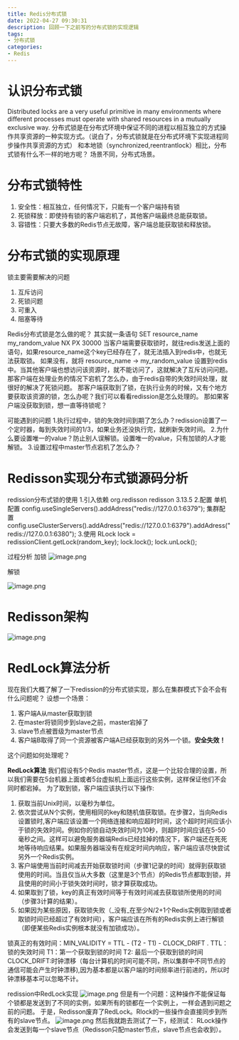 ```yaml
---
title: Redis分布式锁
date: 2022-04-27 09:30:31
description: 回顾一下之前写的分布式锁的实现逻辑
tags: 
- 分布式锁
categories:
- Redis
---
```

<meta name="referrer" content="no-referrer" />
<!-- more -->

# 认识分布式锁
Distributed locks are a very useful primitive in many environments where different processes must operate with shared resources in a mutually exclusive way.
分布式锁是在分布式环境中保证不同的进程以相互独立的方式操作共享资源的一种实现方式。（说白了，分布式锁就是在分布式环境下实现进程同步操作共享资源的方式）
和本地锁（synchronized,reentrantlock）相比，分布式锁有什么不一样的地方呢？
场景不同，分布式场景。

# 分布式锁特性
1. 安全性：相互独立，任何情况下，只能有一个客户端持有锁
1. 死锁释放：即使持有锁的客户端宕机了，其他客户端最终总能获取锁。
1. 容错性：只要大多数的Redis节点无故障，客户端总能获取锁和释放锁。

# 分布式锁的实现原理
锁主要需要解决的问题
1. 互斥访问
1. 死锁问题
1. 可重入
1. 阻塞等待

Redis分布式锁是怎么做的呢？
其实就一条语句
SET resource_name my_random_value NX PX 30000
当客户端需要获取锁时，就往redis发送上面的语句，如果resource_name这个key已经存在了，就无法插入到redis中，也就无法获取锁。
如果没有，就将 resource_name -> my_random_value 设置到redis中。当其他客户端也想访问该资源时，就不能访问了，这就解决了互斥访问问题。
那客户端在处理业务的情况下宕机了怎么办，由于redis自带的失效时间处理，就很好的解决了死锁问题。
那客户端获取到了锁，在执行业务的时候，又有个地方要获取该资源的锁，怎么办呢？我们可以看看redission是怎么处理的。
那如果客户端没获取到锁，想一直等待锁呢？

可能遇到的问题
1.执行过程中，锁的失效时间到期了怎么办？redission设置了一个定时器，每到失效时间的1/3，如果业务还没执行完，就刷新失效时间。
2.为什么要设置唯一的value？防止别人误解锁。设置唯一的value，只有加锁的人才能解锁。
3.设置过程中master节点宕机了怎么办？
# Redisson实现分布式锁源码分析
redission分布式锁的使用
1.引入依赖
<dependency><groupId>org.redisson</groupId> <artifactId>redisson</artifactId> <version>3.13.5</version> </dependency>
2.配置
单机配置
config.useSingleServers().addAdress("redis://127.0.0.1:6379");
集群配置
config.useClusterServers().addAdress("redis://127.0.0.1:6379").addAdress("redis://127.0.0.1:6380");
3.使用
RLock lock = redissionClient.getLock(random_key);
lock.lock();
lock.unLock();

过程分析
加锁
![image.png](https://cdn.nlark.com/yuque/0/2022/png/21760570/1650869288591-477858f4-5170-45c4-a427-709cf505fa5d.png#clientId=ue8d70bce-cde0-4&crop=0&crop=0&crop=1&crop=1&from=paste&height=738&id=u500182bc&margin=%5Bobject%20Object%5D&name=image.png&originHeight=738&originWidth=1545&originalType=binary&ratio=1&rotation=0&showTitle=false&size=283038&status=done&style=none&taskId=ucec26631-0c24-48f1-883c-2d9ed6d6575&title=&width=1545)

解锁

![image.png](https://cdn.nlark.com/yuque/0/2022/png/21760570/1650869302380-d4194ad9-65f8-46b3-a22f-e681c1864645.png#clientId=ue8d70bce-cde0-4&crop=0&crop=0&crop=1&crop=1&from=paste&height=330&id=u79eded21&margin=%5Bobject%20Object%5D&name=image.png&originHeight=330&originWidth=1411&originalType=binary&ratio=1&rotation=0&showTitle=false&size=31509&status=done&style=none&taskId=u739d4845-578e-4dc7-9eff-3eec55ec5af&title=&width=1411)

# Redisson架构
![image.png](https://cdn.nlark.com/yuque/0/2022/png/21760570/1650869332933-e9edfae9-9676-4074-a323-94873d536e1f.png#clientId=ue8d70bce-cde0-4&crop=0&crop=0&crop=1&crop=1&from=paste&height=1079&id=ue8a7b0c3&margin=%5Bobject%20Object%5D&name=image.png&originHeight=1079&originWidth=1085&originalType=binary&ratio=1&rotation=0&showTitle=false&size=127331&status=done&style=none&taskId=ub5eca672-9f03-4503-aa2b-1080cb77258&title=&width=1085)
# RedLock算法分析
现在我们大概了解了一下redission的分布式锁实现，那么在集群模式下会不会有什么问题呢？
设想一个场景：
1. 客户端A从master获取到锁
1. 在master将锁同步到slave之前，master宕掉了
1. slave节点被晋级为master节点
1. 客户端B取得了同一个资源被客户端A已经获取到的另外一个锁。**安全失效！**

这个问题如何处理呢？

**RedLock算法**
我们假设有5个Redis master节点，这是一个比较合理的设置，所以我们需要在5台机器上面或者5台虚拟机上面运行这些实例，这样保证他们不会同时都宕掉。
为了取到锁，客户端应该执行以下操作:

1. 获取当前Unix时间，以毫秒为单位。
1. 依次尝试从N个实例，使用相同的key和随机值获取锁。在步骤2，当向Redis设置锁时,客户端应该设置一个网络连接和响应超时时间，这个超时时间应该小于锁的失效时间。例如你的锁自动失效时间为10秒，则超时时间应该在5-50毫秒之间。这样可以避免服务器端Redis已经挂掉的情况下，客户端还在死死地等待响应结果。如果服务器端没有在规定时间内响应，客户端应该尽快尝试另外一个Redis实例。
1. 客户端使用当前时间减去开始获取锁时间（步骤1记录的时间）就得到获取锁使用的时间。当且仅当从大多数（这里是3个节点）的Redis节点都取到锁，并且使用的时间小于锁失效时间时，锁才算获取成功。
1. 如果取到了锁，key的真正有效时间等于有效时间减去获取锁所使用的时间（步骤3计算的结果）。
1. 如果因为某些原因，获取锁失败（_没有_在至少N/2+1个Redis实例取到锁或者取锁时间已经超过了有效时间），客户端应该在所有的Redis实例上进行解锁（即便某些Redis实例根本就没有加锁成功）。

锁真正的有效时间：MIN_VALIDITY = TTL - (T2 - T1) - CLOCK_DRIFT .
TTL：锁的失效时间
T1：第一个获取到锁的时间
T2: 最后一个获取到锁的时间
CLOCK_DRIFT:时钟漂移（每台计算机的时间可能不同，所以集群中不同节点的通信可能会产生时钟漂移),因为基本都是以客户端的时间频率进行前进的，所以时钟漂移基本可以忽略不计。

redission中RedLock实现
![image.png](https://cdn.nlark.com/yuque/0/2022/png/21760570/1650869362415-229602ad-ccbb-4bbe-bbe5-5fdbf24169a7.png#clientId=ue8d70bce-cde0-4&crop=0&crop=0&crop=1&crop=1&from=paste&height=406&id=u2e278575&margin=%5Bobject%20Object%5D&name=image.png&originHeight=406&originWidth=491&originalType=binary&ratio=1&rotation=0&showTitle=false&size=61670&status=done&style=none&taskId=u1276c3af-9287-4f42-9fce-d785b8962dd&title=&width=491)
但是有一个问题：这种操作不能保证每个锁都是发送到了不同的实例，如果所有的锁都在一个实例上，一样会遇到问题之前的问题。
于是，Redisson废弃了RedLock。Rlock的一些操作会直接同步到所有的slave节点。
![image.png](https://cdn.nlark.com/yuque/0/2022/png/21760570/1650869370736-73556b7b-7338-4ea2-9bf5-452ecbb2728c.png#clientId=ue8d70bce-cde0-4&crop=0&crop=0&crop=1&crop=1&from=paste&height=86&id=u263ea20a&margin=%5Bobject%20Object%5D&name=image.png&originHeight=86&originWidth=610&originalType=binary&ratio=1&rotation=0&showTitle=false&size=11991&status=done&style=none&taskId=uc4bc6b5c-4352-44a9-90fb-8450a166c3f&title=&width=610)
然后我就跑去测试了一下，经测试：
RLock操作会发送到每一个slave节点（Redisson只配master节点，slave节点也会收到）。